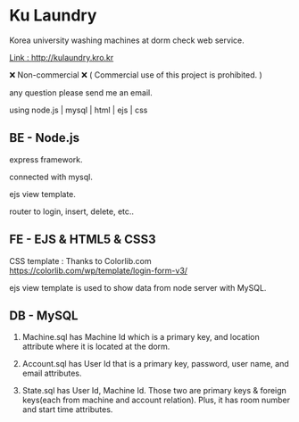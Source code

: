 # Ku Laundry
Korea university washing machines at dorm check web service.

<a href="http://kulaundry.kro.kr">Link : http://kulaundry.kro.kr</a>

❌ Non-commercial ❌
( Commercial use of this project is prohibited. )

any question please send me an email.

using node.js | mysql | html | ejs | css

## BE - Node.js

express framework.

connected with mysql.

ejs view template.

router to login, insert, delete, etc..

## FE - EJS & HTML5 & CSS3

CSS template : Thanks to Colorlib.com 
https://colorlib.com/wp/template/login-form-v3/

ejs view template is used to show data from node server with MySQL.

## DB - MySQL

1.  Machine.sql has Machine Id which is a primary key, and location attribute where it is located at the dorm.

2.  Account.sql has User Id that is a primary key, password, user name, and email attributes.

3.  State.sql has User Id, Machine Id. Those two are primary keys & foreign keys(each from machine and account relation).
    Plus, it has room number and start time attributes.
